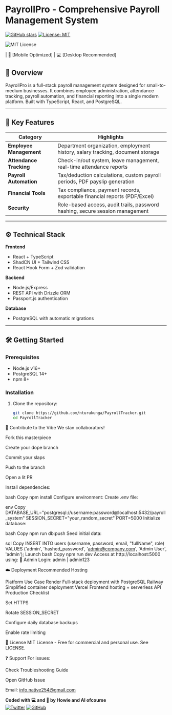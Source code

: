 # PayrollPro - Comprehensive Payroll Management System
[![GitHub stars](https://img.shields.io/github/stars/yourusername/TheCarGallery?style=social)](https://github.com/nturukunga/PayrollTracker)
[![License: MIT](https://img.shields.io/badge/License-MIT-yellow.svg)](https://opensource.org/licenses/MIT)


![MIT License](https://img.shields.io/badge/license-MIT-blue)

| 📱 [Mobile Optimized] | 💻 [Desktop Recommended]

## 🌟 Overview  
PayrollPro is a full-stack payroll management system designed for small-to-medium businesses. It combines employee administration, attendance tracking, payroll automation, and financial reporting into a single modern platform. Built with TypeScript, React, and PostgreSQL.

---

## 🚀 Key Features  
| Category              | Highlights                                                                 |
|-----------------------|----------------------------------------------------------------------------|
| **Employee Management** | Department organization, employment history, salary tracking, document storage |
| **Attendance Tracking** | Check-in/out system, leave management, real-time attendance reports       |
| **Payroll Automation**  | Tax/deduction calculations, custom payroll periods, PDF payslip generation |
| **Financial Tools**     | Tax compliance, payment records, exportable financial reports (PDF/Excel) |
| **Security**            | Role-based access, audit trails, password hashing, secure session management |

---

## ⚙️ Technical Stack  
**Frontend**  
- React + TypeScript  
- ShadCN UI + Tailwind CSS  
- React Hook Form + Zod validation  

**Backend**  
- Node.js/Express  
- REST API with Drizzle ORM  
- Passport.js authentication  

**Database**  
- PostgreSQL with automatic migrations  

---

## 🛠️ Getting Started  

### Prerequisites  
- Node.js v16+  
- PostgreSQL 14+  
- npm 8+  

### Installation  
1. Clone the repository:  
   ```bash
   git clone https://github.com/nturukunga/PayrollTracker.git
   cd PayrollTracker

🤝 Contribute to the Vibe
We stan collaborators!

Fork this masterpiece

Create your dope branch

Commit your slaps

Push to the branch

Open a lit PR

Install dependencies:

bash
Copy
npm install
Configure environment:
Create .env file:

env
Copy
DATABASE_URL="postgresql://username:password@localhost:5432/payroll_system"
SESSION_SECRET="your_random_secret"
PORT=5000
Initialize database:

bash
Copy
npm run db:push
Seed initial data:

sql
Copy
INSERT INTO users (username, password, email, "fullName", role) 
VALUES ('admin', 'hashed_password', 'admin@company.com', 'Admin User', 'admin');
Launch
bash
Copy
npm run dev
Access at http://localhost:5000 using:
🔑 Admin Login: admin | admin123

☁️ Deployment
Recommended Hosting

Platform	Use Case
Render	Full-stack deployment with PostgreSQL
Railway	Simplified container deployment
Vercel	Frontend hosting + serverless API
Production Checklist

Set HTTPS

Rotate SESSION_SECRET

Configure daily database backups

Enable rate limiting

📜 License
MIT License - Free for commercial and personal use. See LICENSE.

❓ Support
For issues:

Check Troubleshooting Guide

Open GitHub Issue

Email: info.native254@gmail.com



**Coded with 💻 and 🖤 by Howie and AI ofcourse**  
[![Twitter](https://img.shields.io/badge/-@Howie251-1DA1F2?logo=twitter&logoColor=white)](https://twitter.com/Howie251) 
[![GitHub](https://img.shields.io/badge/-GitHub-181717?logo=github&logoColor=white)](https://github.com/nturukunga)
